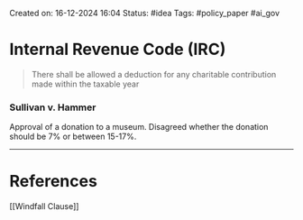 Created on: 16-12-2024 16:04
Status: #idea
Tags: #policy_paper #ai_gov 
# Internal Revenue Code (IRC)
> There shall be allowed a deduction for any charitable contribution made within the taxable year

### Sullivan v. Hammer
Approval of a donation to a museum. Disagreed whether the donation should be 7% or between 15-17%.




-----------------
# References
[[Windfall Clause]]
